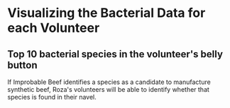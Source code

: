 # Visualizing the Bacterial Data for each Volunteer 

## Top 10 bacterial species in the volunteer's belly button

If Improbable Beef identifies a species as a candidate to manufacture synthetic beef, Roza's volunteers will be able to identify whether that species is found in their navel.
